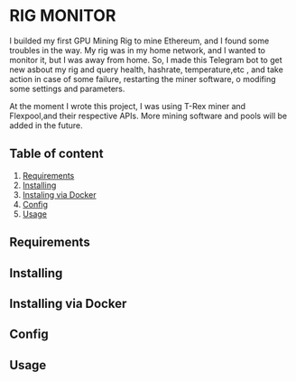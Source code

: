 # RIG MONITOR

I builded my first GPU Mining Rig to mine Ethereum, and I found some troubles in the way. My rig was in my home network, and I wanted to monitor it, but I was away from home. So, I made this Telegram bot to get new asbout my rig and query health, hashrate, temperature,etc , and take action in case of some failure, restarting the miner software, o modifing some settings and parameters.

At the moment I wrote this project, I was using T-Rex miner and Flexpool,and their respective APIs. More mining software and pools will be added in the future.

## Table of content
1. [Requirements](#Requirements)
2. [Installing](#Instaling)
3. [Instaling via Docker](#Intaling2)
4. [Config](#Config)
5. [Usage](#Usage)

## Requirements

## Installing

## Installing via Docker

## Config

## Usage

